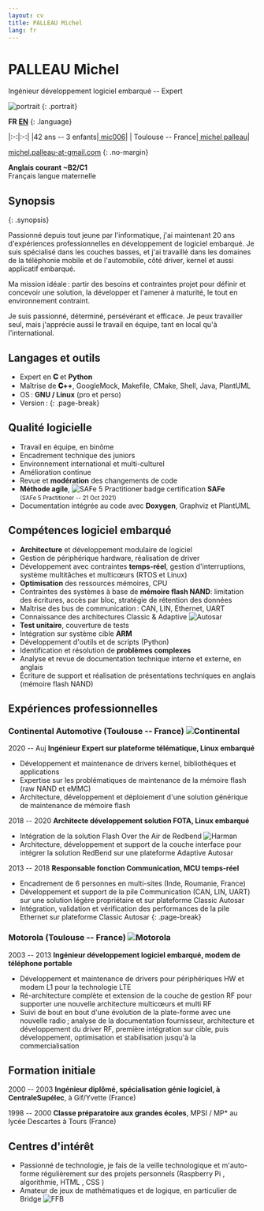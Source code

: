 ```yaml
---
layout: cv
title: PALLEAU Michel
lang: fr
---
```


<div id="header" markdown="1">

# PALLEAU Michel

Ingénieur développement logiciel embarqué -- Expert

</div>

<div id="side" markdown="1">

![portrait](image/portrait.jpg)
{: .portrait}

**FR** [<i class="fa-solid fa-arrow-right-long"></i> **EN**](index.html)
{: .language}

|:-:|:-:|
|42 ans -- 3 enfants|[<i class="fa-brands fa-github fa-lg"></i> mic006](https://github.com/mic006)|
|<i class="fa-solid fa-house"></i> Toulouse -- France|[<i class="fa-brands fa-linkedin fa-lg"></i> michel palleau](https://www.linkedin.com/in/michel-palleau-a273077/)|

[<i class="fa-solid fa-at fa-lg"></i> michel.palleau-at-gmail.com](mailto:michel.palleau-at-gmail.com)
{: .no-margin}

**Anglais courant ~B2/C1**<br>
Français langue maternelle

## Synopsis
{: .synopsis}

Passionné depuis tout jeune par l'informatique, j'ai maintenant 20 ans d'expériences professionnelles
en développement de logiciel embarqué. Je suis spécialisé dans les couches basses, et j'ai travaillé
dans les domaines de la téléphonie mobile et de l'automobile, côté driver, kernel et aussi applicatif embarqué.

Ma mission idéale&#8239;: partir des besoins et contraintes projet pour définir et concevoir une solution, la développer et
l'amener à maturité, le tout en environnement contraint.

Je suis passionné, déterminé, persévérant et efficace. Je peux travailler seul, mais j'apprécie aussi
le travail en équipe, tant en local qu'à l'international.

## Langages et outils
- Expert en **𝐂** et <i class="fa-brands fa-python fa-xl"></i> **Python**
- Maîtrise de **𝐂++**, GoogleMock, Makefile, CMake, Shell, <i class="fa-brands fa-java fa-xl"></i> Java, PlantUML
- OS&#8239;: **GNU / Linux** (pro et perso)
- Version&#8239;: <span class="git"><i class="fa-brands fa-git-alt fa-xl"></i> <i class="fa-brands fa-git fa-lg"></i></span>
{: .page-break}

## Qualité logicielle
- Travail en équipe, en binôme
- Encadrement technique des juniors
- Environnement international et multi-culturel
- Amélioration continue
- Revue et **modération** des changements de code
- **Méthode agile**, ![SAFe 5 Practitioner badge](image/safe_badge.png#float3)
certification **SAFe** <br><small>(SAFe 5 Practitioner -- 21 Oct 2021)</small>
- Documentation intégrée au code avec **Doxygen**, Graphviz et PlantUML

</div>

<div id="main" markdown="1">

## Compétences logiciel embarqué
- **Architecture** et développement modulaire de logiciel
- Gestion de périphérique hardware, réalisation de driver
- Développement avec contraintes **temps-réel**, gestion d'interruptions, système multitâches et multicœurs (RTOS et Linux)
- **Optimisation** des ressources mémoires, CPU
- Contraintes des systèmes à base de **mémoire flash NAND**: limitation des écritures, accès par bloc, stratégie de rétention des données
- Maîtrise des bus de communication&#8239;: CAN, LIN, Ethernet, UART
- Connaissance des architectures Classic & Adaptive ![Autosar](image/autosar.svg#inline)
- **Test unitaire**, couverture de tests
- Intégration sur système cible **ARM**
- Développement d'outils et de scripts (Python)
- Identification et résolution de **problèmes complexes**
- Analyse et revue de documentation technique interne et externe, en anglais
- Écriture de support et réalisation de présentations techniques en anglais (mémoire flash NAND)

## Expériences professionnelles

### Continental Automotive (Toulouse -- France) ![Continental](image/continental.svg#float)

<span class="date">2020 -- Auj</span> **Ingénieur Expert sur plateforme télématique, Linux embarqué**
- Développement et maintenance de drivers kernel, bibliothèques et applications
- Expertise sur les problématiques de maintenance de la mémoire flash (raw NAND et eMMC)
- Architecture, développement et déploiement d'une solution générique de maintenance de mémoire flash

<span class="date">2018 -- 2020</span> **Architecte développement solution FOTA, Linux embarqué**
- Intégration de la solution Flash Over the Air de Redbend ![Harman](image/harman.svg#inline2)
- Architecture, développement et support de la couche interface pour intégrer la solution RedBend sur une plateforme Adaptive Autosar

<span class="date">2013 -- 2018</span> **Responsable fonction Communication, MCU temps-réel**
- Encadrement de 6 personnes en multi-sites (Inde, Roumanie, France)
- Développement et support de la pile Communication (CAN, LIN, UART) sur une solution légère propriétaire et sur plateforme Classic Autosar
- Intégration, validation et vérification des performances de la pile Ethernet sur plateforme Classic Autosar
{: .page-break}

### Motorola (Toulouse -- France) ![Motorola](image/motorola.png#float)

<span class="date">2003 -- 2013</span> **Ingénieur développement logiciel embarqué, modem de téléphone portable** 
- Développement et maintenance de drivers pour périphériques HW et modem L1 pour la technologie LTE
- Ré-architecture complète et extension de la couche de gestion RF pour supporter une nouvelle architecture multicœurs et multi RF
- Suivi de bout en bout d'une évolution de la plate-forme avec une nouvelle radio&#8239;; analyse de la documentation fournisseur, architecture et développement du driver RF, première intégration sur cible, puis développement, optimisation et stabilisation jusqu'à la commercialisation

## Formation initiale

<span class="date">2000 -- 2003</span> **Ingénieur diplômé, spécialisation génie logiciel, à CentraleSupélec**, à Gif/Yvette (France)

<span class="date">1998 -- 2000</span> **Classe préparatoire aux grandes écoles**, MPSI / MP* au lycée Descartes à Tours (France)

## Centres d'intérêt

- Passionné de technologie, je fais de la veille technologique et m'auto-forme régulièrement sur des projets personnels (Raspberry Pi <i class="fa-brands fa-raspberry-pi fa-lg"></i>, algorithmie, HTML <i class="fa-brands fa-html5 fa-lg"></i>, CSS <i class="fa-brands fa-css3-alt fa-lg"></i>)
- Amateur de jeux de mathématiques et de logique, en particulier de Bridge ![FFB](image/ffb.svg#inline2)

</div>